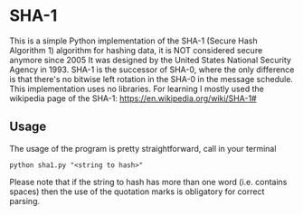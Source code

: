 # SHA-1
This is a simple Python implementation of the SHA-1 (Secure Hash Algorithm 1) algorithm for hashing data, it is NOT considered secure anymore since 2005
It was designed by the United States National Security Agency in 1993.
SHA-1 is the successor of SHA-0, where the only difference is that there's no bitwise left rotation in the SHA-0 in the message schedule.
This implementation uses no libraries. For learning I mostly used the wikipedia page of the SHA-1: https://en.wikipedia.org/wiki/SHA-1#
<br>
## Usage
The usage of the program is pretty straightforward, call in your terminal
```
python sha1.py "<string to hash>"
```
Please note that if the string to hash has more than one word (i.e. contains spaces) then the use of the quotation marks is obligatory for correct parsing. 
